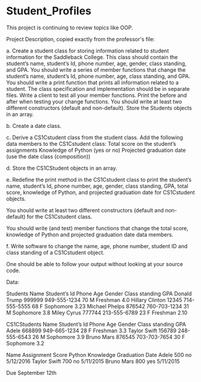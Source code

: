 # Student_Profiles
This project is continuing to review topics like OOP.

Project Description, copied exactly from the professor's file:

a.	Create a student class for storing information related to student information for the Saddleback College.  This class should contain the student’s name, student’s Id, phone number, age, gender, class standing, and GPA.  You should write a series of member functions that change the student’s name, student’s Id, phone number, age, class standing, and GPA. You should write a print function that prints all information related to a student.  The class specification and implementation should be in separate files.  Write a client to test all your member functions.  Print the before and after when testing your change functions.  You should write at least two different constructors (default and non-default).  Store the Students objects in an array.

b.	Create a date class.  

c.	Derive a CS1Cstudent class from the student class.  Add the following data members to the CS1Cstudent class:
Total score on the student’s assignments
Knowledge of Python (yes or no)
Projected graduation date (use the date class (composition)) 

d.	Store the CS1CStudent objects in an array.

e.	Redefine the print method in the CS1Cstudent class to print the student’s name, student’s Id, phone number, age, gender, class standing, GPA, total score, knowledge of Python, and projected graduation date for CS1Cstudent objects.

You should write at least two different constructors (default and non-default) for the CS1Cstudent class.

You should write (and test) member functions that change the total score, knowledge of Python and projected graduation date data members.

f.	Write software to change the name, age, phone number, student ID and class standing of a CS1Cstudent object.

One should be able to follow your output without looking at your source code.

Data:

Students
Name	Student’s Id	Phone	Age	Gender	Class standing	GPA
Donald Trump	999999	949-555-1234	70	M	Freshman	4.0
Hillary Clinton	12345	714-555-5555	68	F	Sophomore	3.23
Michael Phelps	876542	760-703-1234	31	M	Sophomore	3.8
Miley Cyrus	777744	213-555-6789	23	F	Freshman	2.10

CS1CStudents
Name	Student’s Id	Phone	Age	Gender	Class standing	GPA
Adele	668899	949-665-1234	28	F	Freshman	3.3
Taylor Swift	156789	248-555-6543	26	M	Sophomore	3.9
Bruno Mars	876545	703-703-7654	30	F	Sophomore	3.2

Name	Assignment Score	Python Knowledge	Graduation Date
Adele	500	no	5/12/2016
Taylor Swift	700	no	5/11/2015
Bruno Mars	800	yes	5/11/2015

Due September 12th
